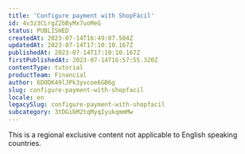 ```yaml
---
title: 'Configure payment with ShopFácil'
id: 4v3z3CLrgZ2bByMx7uoMeG
status: PUBLISHED
createdAt: 2023-07-14T16:49:07.504Z
updatedAt: 2023-07-14T17:10:10.167Z
publishedAt: 2023-07-14T17:10:10.167Z
firstPublishedAt: 2023-07-14T16:57:55.320Z
contentType: tutorial
productTeam: Financial
author: 6DODK49lJPk3yvcoe6GB6g
slug: configure-payment-with-shopfacil
locale: en
legacySlug: configure-payment-with-shopfacil
subcategory: 3tDGibM2tqMyqIyukqmmMw
---
```


<div class="alert alert-warning" role="alert">This is a regional exclusive content not applicable to English speaking countries.</div>
